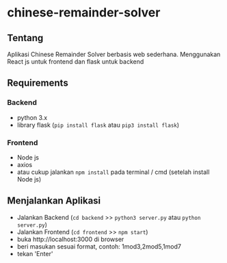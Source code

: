 # chinese-remainder-solver

## Tentang
Aplikasi Chinese Remainder Solver berbasis web sederhana.
Menggunakan React js untuk frontend dan flask untuk backend

## Requirements

### Backend
- python 3.x
- library flask (`pip install flask` atau `pip3 install flask`)

### Frontend
- Node js
- axios
- atau cukup jalankan `npm install` pada terminal / cmd (setelah install Node js)


## Menjalankan Aplikasi
- Jalankan Backend (`cd backend` >> `python3 server.py` atau `python server.py`)  
- Jalankan Frontend (`cd frontend` >> `npm start`)  
- buka http://localhost:3000 di browser
- beri masukan sesuai format, contoh: 1mod3,2mod5,1mod7
- tekan 'Enter'
